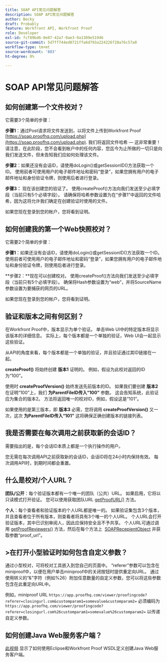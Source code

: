 ```yaml
---
title: SOAP API常见问题解答
description: SOAP API常见问题解答
author: Becky
draft: Probably
feature: Workfront API, Workfront Proof
role: Developer
exl-id: fcf89bd6-0e07-42a7-9ae3-9a1309e51946
source-git-commit: 5d7ff744ed0721ffa6d793a224226f28a76c57a0
workflow-type: tm+mt
source-wordcount: '803'
ht-degree: 0%

---
```


# SOAP API常见问题解答

## 如何创建第一个文件校对？

它需要3个简单的步骤：

**步骤1**：通过Post请求将文件发送到，以将文件上传到Workfront Proof  [https://soap.proofhq.com/upload.php](https://soap.proofhq.com/upload.php). 我们将返回文件哈希 — 这非常重要！ 请注意，在此阶段，您不会看到帐户中的任何内容，您迄今为止所做的一切只是向我们发送文件，但未告知我们应如何处理该文件。

**步骤2**：如果还没有会话ID，请使用doLogin()或getSessionID()方法获取一个ID。 使用前者可使用用户的电子邮件地址和密码“登录”，如果您拥有用户的电子邮件地址和身份验证令牌，则使用后者进行登录。

**步骤3：** 现在该创建您的验证了。 使用createProof()方法向我们发送至少必填字段（当前只有5个必填字段）。 请确保将哈希参数设置为在“步骤1”中返回的文件哈希，因为这将允许我们确定在创建验证时使用的文件。

如果您现在登录到您的帐户，您将看到证明。

## 如何创建我的第一个Web快照校对？

它需要2个简单的步骤：

**步骤1**：如果还没有会话ID，请使用doLogin()或getSessionID()方法获取一个ID。 使用前者可使用用户的电子邮件地址和密码“登录”，如果您拥有用户的电子邮件地址和身份验证令牌，则使用后者进行登录。

**步骤2：**现在可以创建校对。 使用createProof()方法向我们发送至少必填字段（当前只有5个必填字段）。 确保将Hash参数设置为“web”，并将SourceName参数设置为要捕获的网页的URL。

如果您现在登录到您的帐户，您将看到证明。

## 验证和版本之间有何区别？

在Workfront Proof中，版本显示为单个验证。 单击Web UI中的特定版本将显示该版本的详细信息。 实际上，每个版本都是一个单独的验证，Web UI会一起显示这些验证。

从API的角度来看，每个版本都是一个单独的验证，并且验证通过其ID链接在一起。

**createProof()** 将始终创建 **版本1** 证明的。 例如，假设为此校对返回的ID为“100”。

使用时 **createProofVersion()** 始终发送先前版本的ID。 如果我们要创建 **版本2** 在证明“100”上，我们 **为ParentFileID传入“100”** 参数。 这会告知系统，此验证应为集合的版本2。 方法将返回唯一的校对ID，例如，假设这是“101”。

如果使用的是第三版本，即 **版本3** 必需，您将调用 **createProofVersion()** 又一次，这次 **为ParentFileID传入“101”** 这将确保正确创建版本的链接列表。

## 我是否需要在每次调用之前获取新的会话ID？

需要指出的是，每个会话ID本质上都是一个执行操作的用户。 

您无需在每次调用API之前获取新的会话ID，会话ID将在24小时内保持有效。 每次调用API时，到期时间都会重置。

## 什么是校对/个人URL？

**团队/公开**：每个验证版本都有一个唯一的团队（公共）URL。 如果启用，它将以只读模式打开验证。 您可以使用获取团队URL [getProofURL()](https://api.proofhq.com/home/proofs/getproofurl.html) 方法。

**个人**：每个查看者和验证版本的个人URL都是唯一的。 如果验证集包含3个版本，并且查看者位于所有版本，则查看者将具有3个唯一的个人URL。 个人URL会打开验证版本，其中已识别审阅人，因此应保持安全且不予共享。 个人URL可通过调用 [getProofReviewers()](https://api.proofhq.com/home/proofs/getproofreviewers.html) 方法，然后在每个方法上  [SOAPRecepientObject](https://api.proofhq.com/home/objects/soaprecipientobject.html) 并获取参数“proof_url”。

## >在打开小型验证时如何包含自定义参数？

通过小型校对，可将校对工具嵌入到您自己的页面中。 “referer”参数可以包含在miniproof中，以便在用户单击miniproof中的关闭按钮时提供重定向URL。 通过使用转义的“&amp;”字符（例如%26）附加任意数量的自定义参数，您可以将这些参数包含在此重定向URL中。

例如，miniproof URL
`https://app.proofhq.com/viewer/proofingcode?referer=closingurl.com&customparam1=somevalue&customparam2=` 必须编码为 
`https://app.proofhq.com/viewer/proofingcode?referer=closingurl.com%26customparam1=somevalue%26customparam2=` 以传递自定义参数。

## 如何创建Java Web服务客户端？

[此视频](https://screencast.com/t/xsSNrqs5b) 显示了如何使用Eclipse和Workfront Proof WSDL定义创建Java Web服务客户端。

